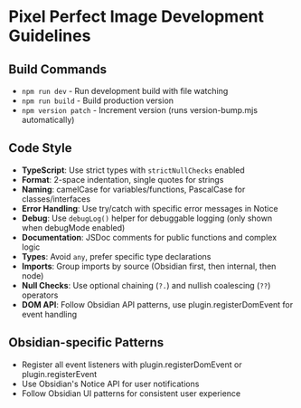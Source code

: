 # Pixel Perfect Image Development Guidelines

## Build Commands
- `npm run dev` - Run development build with file watching
- `npm run build` - Build production version 
- `npm version patch` - Increment version (runs version-bump.mjs automatically)

## Code Style
- **TypeScript**: Use strict types with `strictNullChecks` enabled
- **Format**: 2-space indentation, single quotes for strings
- **Naming**: camelCase for variables/functions, PascalCase for classes/interfaces
- **Error Handling**: Use try/catch with specific error messages in Notice
- **Debug**: Use `debugLog()` helper for debuggable logging (only shown when debugMode enabled)
- **Documentation**: JSDoc comments for public functions and complex logic
- **Types**: Avoid `any`, prefer specific type declarations
- **Imports**: Group imports by source (Obsidian first, then internal, then node)
- **Null Checks**: Use optional chaining (`?.`) and nullish coalescing (`??`) operators
- **DOM API**: Follow Obsidian API patterns, use plugin.registerDomEvent for event handling

## Obsidian-specific Patterns
- Register all event listeners with plugin.registerDomEvent or plugin.registerEvent
- Use Obsidian's Notice API for user notifications
- Follow Obsidian UI patterns for consistent user experience